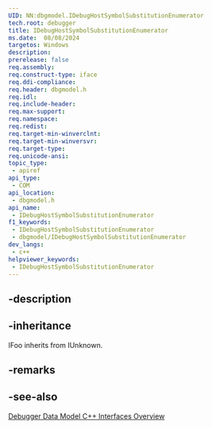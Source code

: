 ```yaml
---
UID: NN:dbgmodel.IDebugHostSymbolSubstitutionEnumerator
tech.root: debugger
title: IDebugHostSymbolSubstitutionEnumerator
ms.date:  08/08/2024
targetos: Windows
description: 
prerelease: false
req.assembly: 
req.construct-type: iface
req.ddi-compliance: 
req.header: dbgmodel.h
req.idl: 
req.include-header: 
req.max-support: 
req.namespace: 
req.redist: 
req.target-min-winverclnt: 
req.target-min-winversvr: 
req.target-type: 
req.unicode-ansi: 
topic_type:
 - apiref
api_type:
 - COM
api_location:
 - dbgmodel.h
api_name:
 - IDebugHostSymbolSubstitutionEnumerator
f1_keywords:
 - IDebugHostSymbolSubstitutionEnumerator
 - dbgmodel/IDebugHostSymbolSubstitutionEnumerator
dev_langs:
 - c++
helpviewer_keywords:
 - IDebugHostSymbolSubstitutionEnumerator
---
```


## -description

## -inheritance

IFoo inherits from IUnknown.

## -remarks

## -see-also

[Debugger Data Model C++ Interfaces Overview](/windows-hardware/drivers/debugger/data-model-cpp-overview)